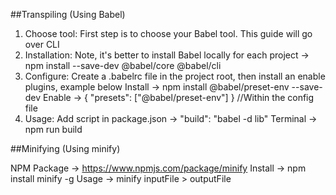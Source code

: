 ##Transpiling (Using Babel)

1. Choose tool:
    First step is to choose your Babel tool. This guide will go over CLI
2. Installation:
    Note, it's better to install Babel locally for each project -> npm install --save-dev @babel/core @babel/cli
3. Configure:
    Create a .babelrc file in the project root, then install an enable plugins, example below
    Install -> npm install @babel/preset-env --save-dev
    Enable -> { "presets": ["@babel/preset-env"] } //Within the config file
4. Usage:
    Add script in package.json -> "build": "babel <src> -d lib"
    Terminal -> npm run build


##Minifying (Using minify)

NPM Package -> https://www.npmjs.com/package/minify
Install -> npm install minify -g
Usage -> minify inputFile > outputFile